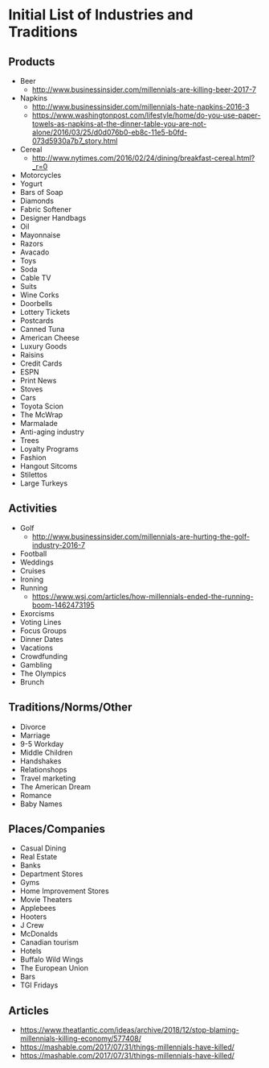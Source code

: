 # Initial List of Industries and Traditions

## Products
- Beer
  - http://www.businessinsider.com/millennials-are-killing-beer-2017-7
- Napkins
  - http://www.businessinsider.com/millennials-hate-napkins-2016-3
  - https://www.washingtonpost.com/lifestyle/home/do-you-use-paper-towels-as-napkins-at-the-dinner-table-you-are-not-alone/2016/03/25/d0d076b0-eb8c-11e5-b0fd-073d5930a7b7_story.html
- Cereal
  - http://www.nytimes.com/2016/02/24/dining/breakfast-cereal.html?_r=0
- Motorcycles
- Yogurt
- Bars of Soap
- Diamonds
- Fabric Softener
- Designer Handbags
- Oil
- Mayonnaise
- Razors
- Avacado
- Toys
- Soda
- Cable TV
- Suits
- Wine Corks
- Doorbells
- Lottery Tickets
- Postcards
- Canned Tuna
- American Cheese
- Luxury Goods
- Raisins
- Credit Cards
- ESPN
- Print News
- Stoves
- Cars
- Toyota Scion
- The McWrap
- Marmalade
- Anti-aging industry
- Trees
- Loyalty Programs
- Fashion
- Hangout Sitcoms
- Stilettos
- Large Turkeys

## Activities 
- Golf
  - http://www.businessinsider.com/millennials-are-hurting-the-golf-industry-2016-7
- Football
- Weddings
- Cruises
- Ironing
- Running
  - https://www.wsj.com/articles/how-millennials-ended-the-running-boom-1462473195
- Exorcisms
- Voting Lines
- Focus Groups
- Dinner Dates
- Vacations
- Crowdfunding
- Gambling
- The Olympics
- Brunch

## Traditions/Norms/Other
- Divorce
- Marriage
- 9-5 Workday
- Middle Children
- Handshakes
- Relationshops
- Travel marketing
- The American Dream
- Romance
- Baby Names

## Places/Companies
- Casual Dining
- Real Estate
- Banks
- Department Stores
- Gyms
- Home Improvement Stores
- Movie Theaters
- Applebees
- Hooters
- J Crew
- McDonalds
- Canadian tourism
- Hotels
- Buffalo Wild Wings
- The European Union
- Bars
- TGI Fridays

## Articles
- https://www.theatlantic.com/ideas/archive/2018/12/stop-blaming-millennials-killing-economy/577408/
- https://mashable.com/2017/07/31/things-millennials-have-killed/
- https://mashable.com/2017/07/31/things-millennials-have-killed/
